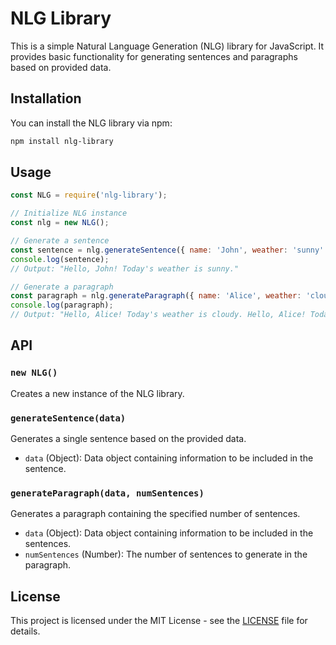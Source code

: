 # NLG Library

This is a simple Natural Language Generation (NLG) library for JavaScript. It provides basic functionality for generating sentences and paragraphs based on provided data.

## Installation

You can install the NLG library via npm:

```bash
npm install nlg-library
```

## Usage

```javascript
const NLG = require('nlg-library');

// Initialize NLG instance
const nlg = new NLG();

// Generate a sentence
const sentence = nlg.generateSentence({ name: 'John', weather: 'sunny' });
console.log(sentence);
// Output: "Hello, John! Today's weather is sunny."

// Generate a paragraph
const paragraph = nlg.generateParagraph({ name: 'Alice', weather: 'cloudy' }, 3);
console.log(paragraph);
// Output: "Hello, Alice! Today's weather is cloudy. Hello, Alice! Today's weather is cloudy. Hello, Alice! Today's weather is cloudy."
```

## API

### `new NLG()`

Creates a new instance of the NLG library.

### `generateSentence(data)`

Generates a single sentence based on the provided data.

- `data` (Object): Data object containing information to be included in the sentence.

### `generateParagraph(data, numSentences)`

Generates a paragraph containing the specified number of sentences.

- `data` (Object): Data object containing information to be included in the sentences.
- `numSentences` (Number): The number of sentences to generate in the paragraph.

## License

This project is licensed under the MIT License - see the [LICENSE](LICENSE) file for details.
